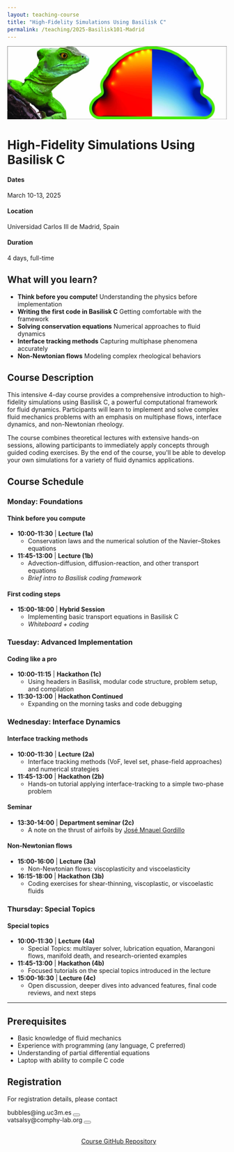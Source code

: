 ```yaml
---
layout: teaching-course
title: "High-Fidelity Simulations Using Basilisk C"
permalink: /teaching/2025-Basilisk101-Madrid
---
```


<div class="course-image">
  <img src="/assets/images/teaching/basilisk-madrid-banner.jpg" alt="High-Fidelity Simulations Using Basilisk C" loading="lazy">
</div>

# High-Fidelity Simulations Using Basilisk C

<div class="course-details">
  <div class="course-details__item">
    <h4><i class="fa-solid fa-calendar-days"></i> Dates</h4>
    <p>March 10-13, 2025</p>
  </div>
  <div class="course-details__item">
    <h4><i class="fa-solid fa-location-dot"></i> Location</h4>
    <p>Universidad Carlos III de Madrid, Spain</p>
  </div>
  <div class="course-details__item">
    <h4><i class="fa-solid fa-clock"></i> Duration</h4>
    <p>4 days, full-time</p>
  </div>
</div>

## What will you learn?

- **Think before you compute!** Understanding the physics before implementation
- **Writing the first code in Basilisk C** Getting comfortable with the framework
- **Solving conservation equations** Numerical approaches to fluid dynamics
- **Interface tracking methods** Capturing multiphase phenomena accurately
- **Non-Newtonian flows** Modeling complex rheological behaviors

## Course Description

This intensive 4-day course provides a comprehensive introduction to high-fidelity simulations using Basilisk C, a powerful computational framework for fluid dynamics. Participants will learn to implement and solve complex fluid mechanics problems with an emphasis on multiphase flows, interface dynamics, and non-Newtonian rheology.

The course combines theoretical lectures with extensive hands-on sessions, allowing participants to immediately apply concepts through guided coding exercises. By the end of the course, you'll be able to develop your own simulations for a variety of fluid dynamics applications.

## Course Schedule

### Monday: Foundations
#### Think before you compute
- **10:00-11:30** | **Lecture (1a)**
  - Conservation laws and the numerical solution of the Navier–Stokes equations
- **11:45-13:00** | **Lecture (1b)**
  - Advection-diffusion, diffusion-reaction, and other transport equations
  - *Brief intro to Basilisk coding framework*

#### First coding steps
- **15:00-18:00** | **Hybrid Session**
  - Implementing basic transport equations in Basilisk C
  - *Whiteboard + coding*

### Tuesday: Advanced Implementation
#### Coding like a pro
- **10:00-11:15** | **Hackathon (1c)**
  - Using headers in Basilisk, modular code structure, problem setup, and compilation
- **11:30-13:00** | **Hackathon Continued**
  - Expanding on the morning tasks and code debugging

### Wednesday: Interface Dynamics
#### Interface tracking methods
- **10:00-11:30** | **Lecture (2a)**
  - Interface tracking methods (VoF, level set, phase-field approaches) and numerical strategies
- **11:45-13:00** | **Hackathon (2b)**
  - Hands-on tutorial applying interface-tracking to a simple two-phase problem

#### Seminar
- **13:30-14:00** | **Department seminar (2c)**
  - A note on the thrust of airfoils by [José Mnauel Gordillo](https://scholar.google.com/citations?user=14wOsewAAAAJ&hl=en&inst=5726176096060060532&oi=ao)

#### Non-Newtonian flows
- **15:00-16:00** | **Lecture (3a)**
  - Non-Newtonian flows: viscoplasticity and viscoelasticity
- **16:15-18:00** | **Hackathon (3b)**
  - Coding exercises for shear-thinning, viscoplastic, or viscoelastic fluids

### Thursday: Special Topics
#### Special topics
- **10:00-11:30** | **Lecture (4a)**
  - Special Topics: multilayer solver, lubrication equation, Marangoni flows, manifold death, and research-oriented examples
- **11:45-13:00** | **Hackathon (4b)**
  - Focused tutorials on the special topics introduced in the lecture
- **15:00-16:30** | **Lecture (4c)**
  - Open discussion, deeper dives into advanced features, final code reviews, and next steps

---

## Prerequisites

- Basic knowledge of fluid mechanics
- Experience with programming (any language, C preferred)
- Understanding of partial differential equations
- Laptop with ability to compile C code


## Registration

For registration details, please contact 
<div class="email-container">
    <span class="email-text">bubbles@ing.uc3m.es</span>
    <button class="copy-btn" onclick="copyEmail(this)" data-text="bubbles@ing.uc3m.es">
        <i class="fas fa-copy"></i>
    </button>
</div>
<div class="email-container">
    <span class="email-text">vatsalsy@comphy-lab.org</span>
    <button class="copy-btn" onclick="copyEmail(this)" data-text="vatsalsy@comphy-lab.org">
        <i class="fas fa-copy"></i>
    </button>
</div>

<script>
function copyEmail(button) {
  const textToCopy = button.getAttribute('data-text');
  
  // Create a temporary textarea element to copy from
  const textarea = document.createElement('textarea');
  textarea.value = textToCopy;
  textarea.setAttribute('readonly', '');
  textarea.style.position = 'absolute';
  textarea.style.left = '-9999px';
  document.body.appendChild(textarea);
  
  // Select and copy the text
  textarea.select();
  document.execCommand('copy');
  
  // Remove the temporary element
  document.body.removeChild(textarea);
  
  // Show feedback
  const originalIcon = button.innerHTML;
  button.innerHTML = '<i class="fas fa-check"></i>';
  button.classList.add('copied');
  
  // Restore original state after a delay
  setTimeout(() => {
    button.innerHTML = originalIcon;
    button.classList.remove('copied');
  }, 2000);
}
</script>

<div style="margin-top: 2rem; text-align: center;">
  <a href="https://github.com/comphy-lab/Basilisk-101" class="course-card__link" target="_blank">
    <i class="fa-brands fa-github" style="margin-right: 0.5rem; font-style: normal;"></i>Course GitHub Repository
  </a>
</div> 
